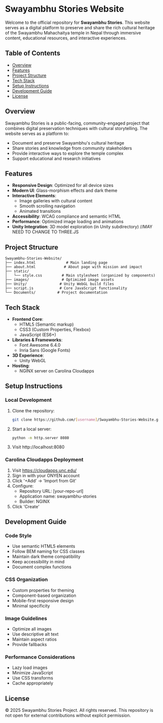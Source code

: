 # Swayambhu Stories Website

Welcome to the official repository for **Swayambhu Stories**. This website serves as a digital platform to preserve and share the rich cultural heritage of the Swayambhu Mahachaitya temple in Nepal through immersive content, educational resources, and interactive experiences.

## Table of Contents
- [Overview](#overview)
- [Features](#features)
- [Project Structure](#project-structure)
- [Tech Stack](#tech-stack)
- [Setup Instructions](#setup-instructions)
- [Development Guide](#development-guide)
- [License](#license)

## Overview
Swayambhu Stories is a public-facing, community-engaged project that combines digital preservation techniques with cultural storytelling. The website serves as a platform to:
- Document and preserve Swayambhu's cultural heritage
- Share stories and knowledge from community stakeholders
- Provide interactive ways to explore the temple complex
- Support educational and research initiatives

## Features
- **Responsive Design**: Optimized for all device sizes
- **Modern UI**: Glass-morphism effects and dark theme
- **Interactive Elements**: 
  - Image galleries with cultural content
  - Smooth scrolling navigation
  - Animated transitions
- **Accessibility**: WCAG compliance and semantic HTML
- **Performance**: Optimized image loading and animations
- **Unity Integration**: 3D model exploration (in Unity subdirectory) //MAY NEED TO CHANGE TO THREE.JS

## Project Structure
```
Swayambhu-Stories-Website/
├── index.html              # Main landing page
├── about.html             # About page with mission and impact
├── static/
│   └── style.css         # Main stylesheet (organized by components)
├── images/               # Optimized image assets
├── Unity/               # Unity WebGL build files
├── script.js            # Core JavaScript functionality
└── Documents/          # Project documentation
```

## Tech Stack
- **Frontend Core**:
  - HTML5 (Semantic markup)
  - CSS3 (Custom Properties, Flexbox)
  - JavaScript (ES6+)
- **Libraries & Frameworks**:
  - Font Awesome 6.4.0
  - Inria Sans (Google Fonts)
- **3D Experience**:
  - Unity WebGL
- **Hosting**:
  - NGINX server on Carolina Cloudapps

## Setup Instructions

### Local Development
1. Clone the repository:
   ```bash
   git clone https://github.com/[username]/Swayambhu-Stories-Website.git
   ```
2. Start a local server:
   ```bash
   python -m http.server 8080
   ```
3. Visit http://localhost:8080

### Carolina Cloudapps Deployment
1. Visit https://cloudapps.unc.edu/
2. Sign in with your ONYEN account
3. Click '+Add' → 'Import from Git'
4. Configure:
   - Repository URL: [your-repo-url]
   - Application name: swayambhu-stories
   - Builder: NGINX
5. Click 'Create'

## Development Guide

### Code Style
- Use semantic HTML5 elements
- Follow BEM naming for CSS classes
- Maintain dark theme compatibility
- Keep accessibility in mind
- Document complex functions

### CSS Organization
- Custom properties for theming
- Component-based organization
- Mobile-first responsive design
- Minimal specificity

### Image Guidelines
- Optimize all images
- Use descriptive alt text
- Maintain aspect ratios
- Provide fallbacks

### Performance Considerations
- Lazy load images
- Minimize JavaScript
- Use CSS transforms
- Cache appropriately

## License
© 2025 Swayambhu Stories Project. All rights reserved.
This repository is not open for external contributions without explicit permission.

